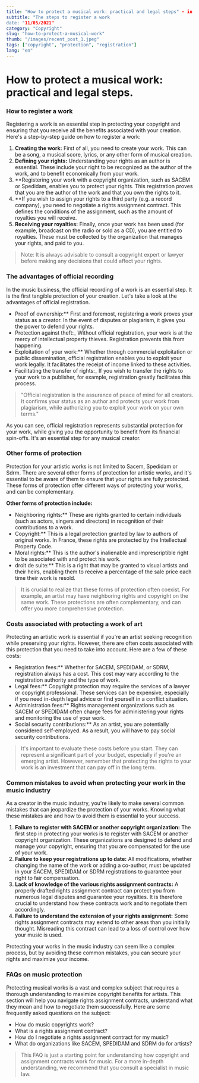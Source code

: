 ```yaml
---
title: "How to protect a musical work: practical and legal steps" - in French only
subtitle: "The steps to register a work
date: "11/05/2021"
category: "Copyright"
slug: "how-to-protect-a-musical-work"
thumb: "/images/recent_post_1.jpeg"
tags: ["copyright", "protection", "registration"]
lang: "en"
---
```


# How to protect a musical work: practical and legal steps.

### How to register a work

Registering a work is an essential step in protecting your copyright and ensuring that you receive all the benefits associated with your creation. Here's a step-by-step guide on how to register a work:

1. **Creating the work:** First of all, you need to create your work. This can be a song, a musical score, lyrics, or any other form of musical creation.
2. **Defining your rights:** Understanding your rights as an author is essential. These include your right to be recognized as the author of the work, and to benefit economically from your work.
3. \*\*Registering your work with a copyright organization, such as SACEM or Spedidam, enables you to protect your rights. This registration proves that you are the author of the work and that you own the rights to it.
4. \*\*If you wish to assign your rights to a third party (e.g. a record company), you need to negotiate a rights assignment contract. This defines the conditions of the assignment, such as the amount of royalties you will receive.
5. **Receiving your royalties:** Finally, once your work has been used (for example, broadcast on the radio or sold as a CD), you are entitled to royalties. These must be collected by the organization that manages your rights, and paid to you.

> Note: It is always advisable to consult a copyright expert or lawyer before making any decisions that could affect your rights.

### The advantages of official recording

In the music business, the official recording of a work is an essential step. It is the first tangible protection of your creation. Let's take a look at the advantages of official registration.

-   Proof of ownership:\*\* First and foremost, registering a work proves your status as a creator. In the event of disputes or plagiarism, it gives you the power to defend your rights.
-   Protection against theft:\_ Without official registration, your work is at the mercy of intellectual property thieves. Registration prevents this from happening.
-   Exploitation of your work:\*\* Whether through commercial exploitation or public dissemination, official registration enables you to exploit your work legally. It facilitates the receipt of income linked to these activities.
-   Facilitating the transfer of rights:\_ If you wish to transfer the rights to your work to a publisher, for example, registration greatly facilitates this process.

> "Official registration is the assurance of peace of mind for all creators. It confirms your status as an author and protects your work from plagiarism, while authorizing you to exploit your work on your own terms."

As you can see, official registration represents substantial protection for your work, while giving you the opportunity to benefit from its financial spin-offs. It's an essential step for any musical creator.

### Other forms of protection

Protection for your artistic works is not limited to Sacem, Spedidam or Sdrm. There are several other forms of protection for artistic works, and it's essential to be aware of them to ensure that your rights are fully protected. These forms of protection offer different ways of protecting your works, and can be complementary.

**Other forms of protection include:**

-   Neighboring rights:\*\* These are rights granted to certain individuals (such as actors, singers and directors) in recognition of their contributions to a work.
-   Copyright:\*\* This is a legal protection granted by law to authors of original works. In France, these rights are protected by the Intellectual Property Code.
-   Moral rights:\*\* This is the author's inalienable and imprescriptible right to be associated with and protect his work.
-   droit de suite:\*\* This is a right that may be granted to visual artists and their heirs, enabling them to receive a percentage of the sale price each time their work is resold.

> It is crucial to realize that these forms of protection often coexist. For example, an artist may have neighboring rights and copyright on the same work. These protections are often complementary, and can offer you more comprehensive protection.

### Costs associated with protecting a work of art

Protecting an artistic work is essential if you're an artist seeking recognition while preserving your rights. However, there are often costs associated with this protection that you need to take into account. Here are a few of these costs:

-   Registration fees:\*\* Whether for SACEM, SPEDIDAM, or SDRM, registration always has a cost. This cost may vary according to the registration authority and the type of work.
-   Legal fees:\*\* Copyright protection may require the services of a lawyer or copyright professional. These services can be expensive, especially if you need in-depth legal advice or find yourself in a conflict situation.
-   Administration fees:\*\* Rights management organizations such as SACEM or SPEDIDAM often charge fees for administering your rights and monitoring the use of your work.
-   Social security contributions:\*\* As an artist, you are potentially considered self-employed. As a result, you will have to pay social security contributions.

> It's important to evaluate these costs before you start. They can represent a significant part of your budget, especially if you're an emerging artist. However, remember that protecting the rights to your work is an investment that can pay off in the long term.

### Common mistakes to avoid when protecting your work in the music industry

As a creator in the music industry, you're likely to make several common mistakes that can jeopardize the protection of your works. Knowing what these mistakes are and how to avoid them is essential to your success.

1. **Failure to register with SACEM or another copyright organization:** The first step in protecting your works is to register with SACEM or another copyright organization. These organizations are designed to defend and manage your copyright, ensuring that you are compensated for the use of your work.
2. **Failure to keep your registrations up to date:** All modifications, whether changing the name of the work or adding a co-author, must be updated in your SACEM, SPEDIDAM or SDRM registrations to guarantee your right to fair compensation.
3. **Lack of knowledge of the various rights assignment contracts:** A properly drafted rights assignment contract can protect you from numerous legal disputes and guarantee your royalties. It is therefore crucial to understand how these contracts work and to negotiate them accordingly.
4. **Failure to understand the extension of your rights assignment:** Some rights assignment contracts may extend to other areas than you initially thought. Misreading this contract can lead to a loss of control over how your music is used.

Protecting your works in the music industry can seem like a complex process, but by avoiding these common mistakes, you can secure your rights and maximize your income.

### FAQs on music protection

Protecting musical works is a vast and complex subject that requires a thorough understanding to maximize copyright benefits for artists. This section will help you navigate rights assignment contracts, understand what they mean and how to negotiate them successfully. Here are some frequently asked questions on the subject:

-   How do music copyrights work?
-   What is a rights assignment contract?
-   How do I negotiate a rights assignment contract for my music?
-   What do organizations like SACEM, SPEDIDAM and SDRM do for artists?

> This FAQ is just a starting point for understanding how copyright and assignment contracts work for music. For a more in-depth understanding, we recommend that you consult a specialist in music law.
